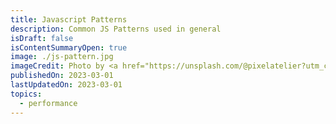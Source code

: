 ```yaml
---
title: Javascript Patterns
description: Common JS Patterns used in general
isDraft: false
isContentSummaryOpen: true
image: ./js-pattern.jpg
imageCredit: Photo by <a href="https://unsplash.com/@pixelatelier?utm_content=creditCopyText&utm_medium=referral&utm_source=unsplash">Christian Holzinger</a> on <a href="https://unsplash.com/photos/gray-digital-wallpaper-CUY_YHhCFl4?utm_content=creditCopyText&utm_medium=referral&utm_source=unsplash">Unsplash</a>
publishedOn: 2023-03-01
lastUpdatedOn: 2023-03-01
topics:
  - performance
---
```

